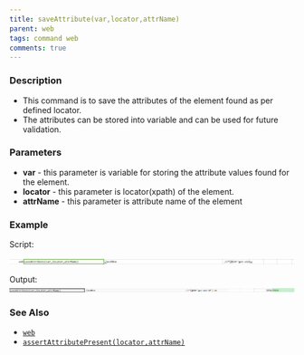 ```yaml
---
title: saveAttribute(var,locator,attrName)
parent: web
tags: command web
comments: true
---
```


### Description

- This command is to save the attributes of the element found as per defined locator.
- The attributes can be stored into variable and can be used for future validation.

### Parameters

- **var** - this parameter is variable for storing the  attribute values found for the element.
- **locator** - this parameter is locator(xpath) of the element.
- **attrName** - this parameter is attribute name of the element

### Example

Script:<br/>
       
![](image/saveAttribute_01.png)

Output:<br/>
![](image/saveAttribute_02.png)

### See Also

- [`web`](index)
- [`assertAttributePresent(locator,attrName)`](assertAttributePresent(locator,attrName))